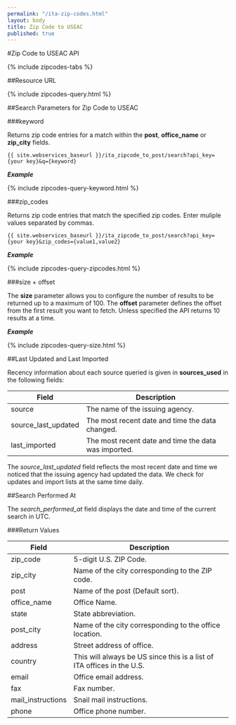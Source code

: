 ```yaml
---
permalink: "/ita-zip-codes.html"
layout: body
title: Zip Code to USEAC
published: true
---
```


#Zip Code to USEAC API

{% include zipcodes-tabs %}

##Resource URL

{% include zipcodes-query.html %}

##Search Parameters for Zip Code to USEAC

###keyword

Returns zip code entries for a match within the **post**, **office_name** or **zip_city** fields.

    {{ site.webservices_baseurl }}/ita_zipcode_to_post/search?api_key={your key}&q={keyword}

**_Example_**

{% include zipcodes-query-keyword.html %}

###zip_codes

Returns zip code entries that match the specified zip codes.  Enter muliple values separated by commas.

    {{ site.webservices_baseurl }}/ita_zipcode_to_post/search?api_key={your key}&zip_codes={value1,value2}

**_Example_**

{% include zipcodes-query-zipcodes.html %}

###size + offset

The **size** parameter allows you to configure the number of results to be returned up to a maximum of 100. The **offset** parameter defines the offset from the first result you want to fetch. Unless specified the API returns 10 results at a time.

**_Example_**

{% include zipcodes-query-size.html %}

##Last Updated and Last Imported

Recency information about each source queried is given in **sources_used** in the following fields:

| Field	| Description |
| ------| -------------|
| source | The name of the issuing agency. |
| source_last_updated | The most recent date and time the data changed. |
| last_imported | The most recent date and time the data was imported. |

The *source_last_updated* field reflects the most recent date and time we noticed that the issuing agency had updated the data. We check for updates and import lists at the same time daily.

##Search Performed At

The *search_performed_at* field displays the date and time of the current search in UTC.

###Return Values

| Field             | Description                                                     |
| ----------------- | --------------------------------------------------------------- |
| zip_code          | 5-digit U.S. ZIP Code.                                                     |
| zip_city          | Name of the city corresponding to the ZIP code.             |
| post              | Name of the post (Default sort).                                 |
| office_name       | Office Name.                                                     |
| state             | State abbreviation.                       |
| post_city         | Name of the city corresponding to the office location.           |
| address           | Street address of office.                                        |
| country           | This will always be US since this is a list of ITA offices in the U.S.    |
| email             | Office email address.                                            |
| fax               | Fax number.                                                      |
| mail_instructions | Snail mail instructions.                                         |
| phone             | Office phone number.                                             |

